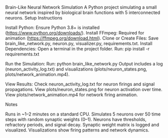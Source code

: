 Brain-Like Neural Network Simulation
A Python project simulating a small neural network inspired by biological brain functions with 5 interconnected neurons.
Setup Instructions

Install Python: Ensure Python 3.8+ is installed (https://www.python.org/downloads/).
Install FFmpeg: Required for animation (https://ffmpeg.org/download.html).
Clone or Create Files: Save brain_like_network.py, neuron.py, visualizer.py, requirements.txt.
Install Dependencies:
Open a terminal in the project folder.
Run: pip install -r requirements.txt


Run the Simulation:
Run: python brain_like_network.py
Output includes a log (neuron_activity_log.txt) and visualizations (plots/neuron_states.png, plots/network_animation.mp4).


View Results:
Check neuron_activity_log.txt for neuron firings and signal propagations.
View plots/neuron_states.png for neuron activation over time.
View plots/network_animation.mp4 for network firing animation.



Notes

Runs in ~1–2 minutes on a standard CPU.
Simulates 5 neurons over 50 time steps with random synaptic weights (0–1).
Neurons have thresholds, refractory periods, and signal decay.
Synaptic weight matrix is logged and visualized.
Visualizations show firing patterns and network dynamics.
